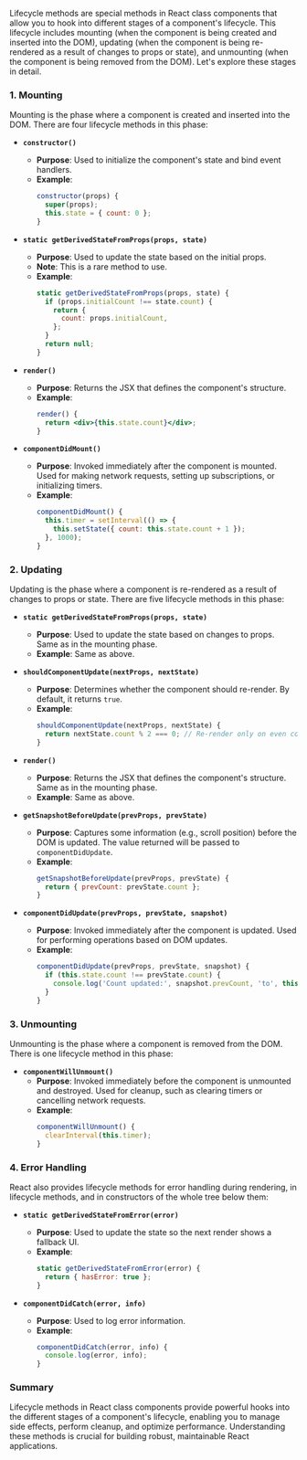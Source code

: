 Lifecycle methods are special methods in React class components that allow you to hook into different stages of a component's lifecycle. This lifecycle includes mounting (when the component is being created and inserted into the DOM), updating (when the component is being re-rendered as a result of changes to props or state), and unmounting (when the component is being removed from the DOM). Let's explore these stages in detail.

### 1. Mounting

Mounting is the phase where a component is created and inserted into the DOM. There are four lifecycle methods in this phase:

- **`constructor()`**
  - **Purpose**: Used to initialize the component's state and bind event handlers.
  - **Example**:
    ```jsx
    constructor(props) {
      super(props);
      this.state = { count: 0 };
    }
    ```

- **`static getDerivedStateFromProps(props, state)`**
  - **Purpose**: Used to update the state based on the initial props.
  - **Note**: This is a rare method to use.
  - **Example**:
    ```jsx
    static getDerivedStateFromProps(props, state) {
      if (props.initialCount !== state.count) {
        return {
          count: props.initialCount,
        };
      }
      return null;
    }
    ```

- **`render()`**
  - **Purpose**: Returns the JSX that defines the component's structure.
  - **Example**:
    ```jsx
    render() {
      return <div>{this.state.count}</div>;
    }
    ```

- **`componentDidMount()`**
  - **Purpose**: Invoked immediately after the component is mounted. Used for making network requests, setting up subscriptions, or initializing timers.
  - **Example**:
    ```jsx
    componentDidMount() {
      this.timer = setInterval(() => {
        this.setState({ count: this.state.count + 1 });
      }, 1000);
    }
    ```

### 2. Updating

Updating is the phase where a component is re-rendered as a result of changes to props or state. There are five lifecycle methods in this phase:

- **`static getDerivedStateFromProps(props, state)`**
  - **Purpose**: Used to update the state based on changes to props. Same as in the mounting phase.
  - **Example**: Same as above.

- **`shouldComponentUpdate(nextProps, nextState)`**
  - **Purpose**: Determines whether the component should re-render. By default, it returns `true`.
  - **Example**:
    ```jsx
    shouldComponentUpdate(nextProps, nextState) {
      return nextState.count % 2 === 0; // Re-render only on even counts
    }
    ```

- **`render()`**
  - **Purpose**: Returns the JSX that defines the component's structure. Same as in the mounting phase.
  - **Example**: Same as above.

- **`getSnapshotBeforeUpdate(prevProps, prevState)`**
  - **Purpose**: Captures some information (e.g., scroll position) before the DOM is updated. The value returned will be passed to `componentDidUpdate`.
  - **Example**:
    ```jsx
    getSnapshotBeforeUpdate(prevProps, prevState) {
      return { prevCount: prevState.count };
    }
    ```

- **`componentDidUpdate(prevProps, prevState, snapshot)`**
  - **Purpose**: Invoked immediately after the component is updated. Used for performing operations based on DOM updates.
  - **Example**:
    ```jsx
    componentDidUpdate(prevProps, prevState, snapshot) {
      if (this.state.count !== prevState.count) {
        console.log('Count updated:', snapshot.prevCount, 'to', this.state.count);
      }
    }
    ```

### 3. Unmounting

Unmounting is the phase where a component is removed from the DOM. There is one lifecycle method in this phase:

- **`componentWillUnmount()`**
  - **Purpose**: Invoked immediately before the component is unmounted and destroyed. Used for cleanup, such as clearing timers or cancelling network requests.
  - **Example**:
    ```jsx
    componentWillUnmount() {
      clearInterval(this.timer);
    }
    ```

### 4. Error Handling

React also provides lifecycle methods for error handling during rendering, in lifecycle methods, and in constructors of the whole tree below them:

- **`static getDerivedStateFromError(error)`**
  - **Purpose**: Used to update the state so the next render shows a fallback UI.
  - **Example**:
    ```jsx
    static getDerivedStateFromError(error) {
      return { hasError: true };
    }
    ```

- **`componentDidCatch(error, info)`**
  - **Purpose**: Used to log error information.
  - **Example**:
    ```jsx
    componentDidCatch(error, info) {
      console.log(error, info);
    }
    ```

### Summary

Lifecycle methods in React class components provide powerful hooks into the different stages of a component's lifecycle, enabling you to manage side effects, perform cleanup, and optimize performance. Understanding these methods is crucial for building robust, maintainable React applications.
